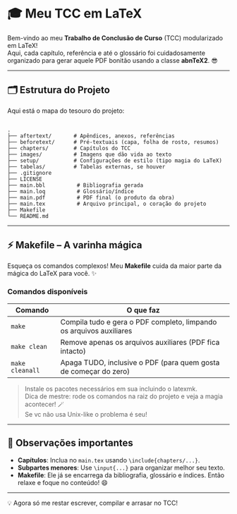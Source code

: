 
# 🎓 Meu TCC em LaTeX

Bem-vindo ao meu **Trabalho de Conclusão de Curso** (TCC) modularizado em LaTeX!  
Aqui, cada capítulo, referência e até o glossário foi cuidadosamente organizado para gerar aquele PDF bonitão usando a classe **abnTeX2**. 😎

---

## 🗂 Estrutura do Projeto

Aqui está o mapa do tesouro do projeto:

```

.
├── aftertext/       # Apêndices, anexos, referências
├── beforetext/      # Pré-textuais (capa, folha de rosto, resumos)
├── chapters/        # Capítulos do TCC
├── images/          # Imagens que dão vida ao texto
├── setup/           # Configurações de estilo (tipo magia do LaTeX)
├── tabelas/         # Tabelas externas, se houver
├── .gitignore
├── LICENSE
├── main.bbl          # Bibliografia gerada
├── main.loq          # Glossário/índice
├── main.pdf          # PDF final (o produto da obra)
├── main.tex          # Arquivo principal, o coração do projeto
├── Makefile
└── README.md

```

---

## ⚡ Makefile – A varinha mágica

Esqueça os comandos complexos! Meu **Makefile** cuida da maior parte da mágica do LaTeX para você. ✨  

### Comandos disponíveis

| Comando         | O que faz |
|-----------------|-----------|
| `make`          | Compila tudo e gera o PDF completo, limpando os arquivos auxiliares |
| `make clean`    | Remove apenas os arquivos auxiliares (PDF fica intacto) |
| `make cleanall` | Apaga TUDO, inclusive o PDF (para quem gosta de começar do zero) |

> Instale os pacotes necessários em sua incluindo o latexmk.  
> Dica de mestre: rode os comandos na raiz do projeto e veja a magia acontecer! 🪄  
> Se vc não usa Unix-like o problema é seu!
---

## 📌 Observações importantes

- **Capítulos**: Inclua no `main.tex` usando `\include{chapters/...}`.  
- **Subpartes menores**: Use `\input{...}` para organizar melhor seu texto.  
- **Makefile**: Ele já se encarrega da bibliografia, glossário e índices. Então relaxe e foque no conteúdo! 😄

---
💡 Agora só me restar escrever, compilar e arrasar no TCC!